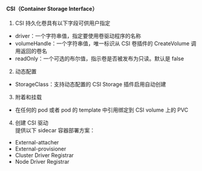 
#### CSI（Container Storage Interface）

1) CSI 持久化卷具有以下字段可供用户指定   
- driver：一个字符串值，指定要使用卷驱动程序的名称
- volumeHandle：一个字符串值，唯一标识从 CSI 卷插件的 CreateVolume 调用返回的卷名
- readOnly：一个可选的布尔值，指示卷是否被发布为只读。默认是 false

2) 动态配置
- StorageClass：支持动态配置的 CSI Storage 插件启用自动创建

3) 附着和挂载   
- 在任何的 pod 或者 pod 的 template 中引用绑定到 CSI volume 上的 PVC 

4) 创建 CSI 驱动    
提供以下 sidecar 容器部署方案：   
- External-attacher
- External-provisioner
- Cluster Driver Registrar
- Node Driver Registrar



